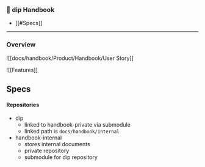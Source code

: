 ### 📕 dip Handbook
- [[#Specs]]

---

### Overview

![[docs/handbook/Product/Handbook/User Story]]

![[Features]]

## Specs

#### Repositories
- dip
	- linked to handbook-private via submodule 
	- linked path is `docs/handbook/Internal`
- handbook-internal
	- stores internal documents
	- private repository
	- submodule for dip repository
